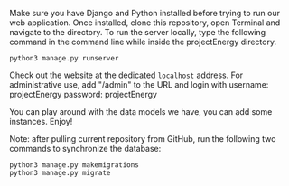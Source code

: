 Make sure you have Django and Python installed before trying to run our web application.
Once installed, clone this repository, open Terminal and navigate to the directory. To run the server locally, type the following command in the command line while inside the projectEnergy directory.
```
python3 manage.py runserver
```
Check out the website at the dedicated ```localhost``` address. For administrative use, add "/admin" to the URL and login with
username: projectEnergy
password: projectEnergy

You can play around with the data models we have, you can add some instances. Enjoy!

Note: after pulling current repository from GitHub, run the following two commands to synchronize the database:
```
python3 manage.py makemigrations
python3 manage.py migrate
```
